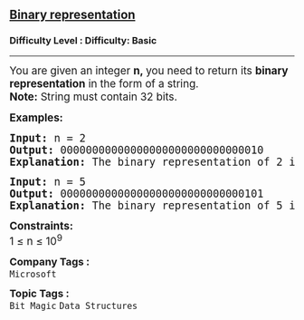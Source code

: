<h2><a href="https://www.geeksforgeeks.org/problems/binary-representation5003/1">Binary representation</a></h2><h3>Difficulty Level : Difficulty: Basic</h3><hr><div class="problems_problem_content__Xm_eO"><p><span style="font-size: 14pt;">You are given an integer <strong>n,&nbsp;</strong>you need to return its <strong>binary representation</strong> in the form of a string.<br><strong>Note:</strong> String must contain 32 bits.</span></p>
<p><span style="font-size: 14pt;"><strong>Examples:</strong></span></p>
<pre><span style="font-size: 14pt;"><strong>Input: </strong>n = 2
<strong>Output:</strong> 00000000000000000000000000000010
<strong>Explanation: </strong>The binary representation of 2 is '10', so it can be represent as 00000000000000000000000000000010 in 32 bits.</span></pre>
<pre><span style="font-size: 14pt;"><strong>Input: </strong>n = 5
<strong>Output: </strong>00000000000000000000000000000101
<strong>Explanation: </strong>The binary representation of 5 is '101', so it can be represent as 00000000000000000000000000000101 in 32 bits.</span></pre>
<p><span style="font-size: 14pt;"><strong>Constraints:</strong><br>1 ≤ n ≤ 10<sup>9</sup></span></p></div><p><span style=font-size:18px><strong>Company Tags : </strong><br><code>Microsoft</code>&nbsp;<br><p><span style=font-size:18px><strong>Topic Tags : </strong><br><code>Bit Magic</code>&nbsp;<code>Data Structures</code>&nbsp;